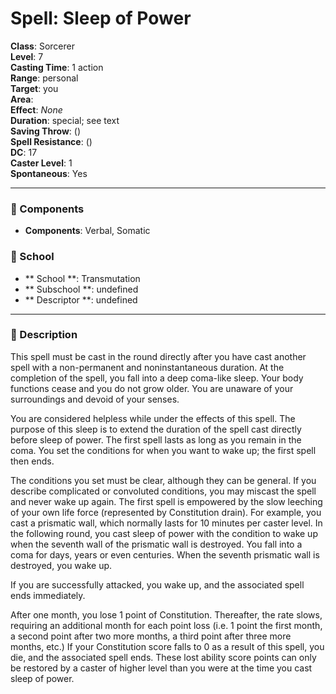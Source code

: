 
# Spell: Sleep of Power
**Class**: Sorcerer  
**Level**: 7  
**Casting Time**: 1 action  
**Range**: personal  
**Target**: you  
**Area**:   
**Effect**: _None_  
**Duration**: special; see text  
**Saving Throw**:  ()  
**Spell Resistance**:  ()  
**DC**: 17  
**Caster Level**: 1  
**Spontaneous**: Yes

---

### 🔮 Components
- **Components**: Verbal, Somatic

### 🏫 School
- ** School **: Transmutation
- ** Subschool **: undefined
- ** Descriptor **: undefined
---

### 📜 Description
This spell must be cast in the round directly after you have cast another spell with a non-permanent and noninstantaneous duration. At the completion of the spell, you fall into a deep coma-like sleep. Your body functions cease and you do not grow older. You are unaware of your surroundings and devoid of your senses. 

You are considered helpless while under the effects of this spell. The purpose of this sleep is to extend the duration of the spell cast directly before sleep of power. The first spell lasts as long as you remain in the coma. You set the conditions for when you want to wake up; the first spell then ends. 

The conditions you set must be clear, although they can be general. If you describe complicated or convoluted conditions, you may miscast the spell and never wake up again. The first spell is empowered by the slow leeching of your own life force (represented by Constitution drain). For example, you cast a prismatic wall, which normally lasts for 10 minutes per caster level. In the following round, you cast sleep of power with the condition to wake up when the seventh wall of the prismatic wall is destroyed. You fall into a coma for days, years or even centuries. When the seventh prismatic wall is destroyed, you wake up. 

If you are successfully attacked, you wake up, and the associated spell ends immediately. 

After one month, you lose 1 point of Constitution. Thereafter, the rate slows, requiring an additional month for each point loss (i.e. 1 point the first month, a second point after two more months, a third point after three more months, etc.) If your Constitution score falls to 0 as a result of this spell, you die, and the associated spell ends. These lost ability score points can only be restored by a caster of higher level than you were at the time you cast sleep of power.
